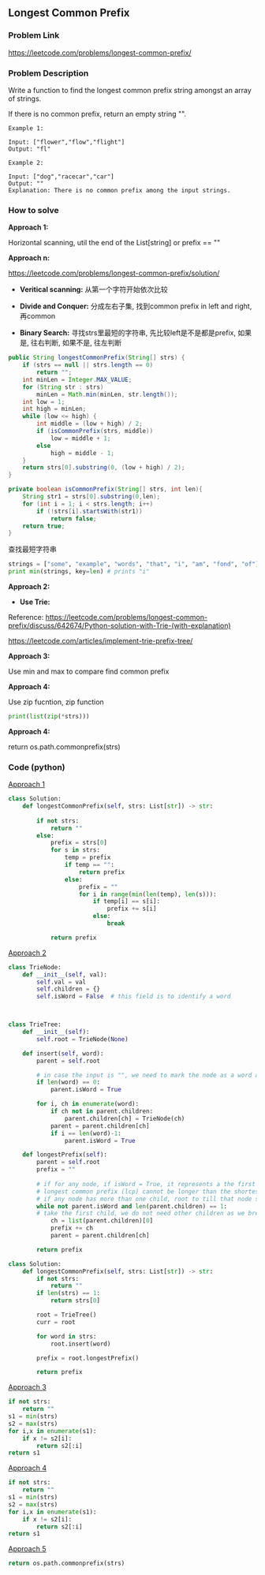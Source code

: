 ## Longest Common Prefix

### Problem Link
https://leetcode.com/problems/longest-common-prefix/

### Problem Description 

Write a function to find the longest common prefix string amongst an array of strings.

If there is no common prefix, return an empty string "".


```
Example 1: 

Input: ["flower","flow","flight"]
Output: "fl"

```

```
Example 2: 

Input: ["dog","racecar","car"]
Output: ""
Explanation: There is no common prefix among the input strings.

```

### How to solve 

**Approach 1:** 

Horizontal scanning, util the end of the List[string] or prefix == ""

**Approach n:** 

https://leetcode.com/problems/longest-common-prefix/solution/

* **Veritical scanning:** 从第一个字符开始依次比较

* **Divide and Conquer:** 分成左右子集, 找到common prefix in left and right, 再common

* **Binary Search:** 寻找strs里最短的字符串, 先比较left是不是都是prefix, 如果是, 往右判断, 如果不是, 往左判断

```java
public String longestCommonPrefix(String[] strs) {
    if (strs == null || strs.length == 0)
        return "";
    int minLen = Integer.MAX_VALUE;
    for (String str : strs)
        minLen = Math.min(minLen, str.length());
    int low = 1;
    int high = minLen;
    while (low <= high) {
        int middle = (low + high) / 2;
        if (isCommonPrefix(strs, middle))
            low = middle + 1;
        else
            high = middle - 1;
    }
    return strs[0].substring(0, (low + high) / 2);
}

private boolean isCommonPrefix(String[] strs, int len){
    String str1 = strs[0].substring(0,len);
    for (int i = 1; i < strs.length; i++)
        if (!strs[i].startsWith(str1))
            return false;
    return true;
}
```

查找最短字符串
```python
strings = ["some", "example", "words", "that", "i", "am", "fond", "of"]
print min(strings, key=len) # prints "i"

```

**Approach 2:** 

* **Use Trie:** 

Reference: https://leetcode.com/problems/longest-common-prefix/discuss/642674/Python-solution-with-Trie-(with-explanation)

https://leetcode.com/articles/implement-trie-prefix-tree/


**Approach 3:** 

Use min and max to compare find common prefix

**Approach 4:** 

Use zip fucntion, zip function 

```python
print(list(zip(*strs)))
```

**Approach 4:** 

return os.path.commonprefix(strs)


### Code (python)

[Approach 1](https://github.com/yanray/leetcode/blob/master/problems/0014Longest_Common_Prefix/0014Longest_Common_Prefix1.py)

```python
class Solution:
    def longestCommonPrefix(self, strs: List[str]) -> str:
        
        if not strs:
            return ""
        else:
            prefix = strs[0]
            for s in strs:
                temp = prefix
                if temp == "":
                    return prefix
                else:
                    prefix = ""
                    for i in range(min(len(temp), len(s))):
                        if temp[i] == s[i]:
                            prefix += s[i]
                        else:
                            break

            return prefix
```

[Approach 2](https://github.com/yanray/leetcode/blob/master/problems/0014Longest_Common_Prefix/0014Longest_Common_Prefix2.py)

```python
class TrieNode:
    def __init__(self, val):
        self.val = val
        self.children = {}
        self.isWord = False  # this field is to identify a word



class TrieTree:
    def __init__(self):
        self.root = TrieNode(None)

    def insert(self, word):
        parent = self.root

        # in case the input is "", we need to mark the node as a word as below for loop does not execute
        if len(word) == 0:
            parent.isWord = True

        for i, ch in enumerate(word):
            if ch not in parent.children:
                parent.children[ch] = TrieNode(ch)
            parent = parent.children[ch]
            if i == len(word)-1:
                parent.isWord = True

    def longestPrefix(self):
        parent = self.root
        prefix = ""
        
        # if for any node, if isWord = True, it represents a the first word in the list, 
        # longest common prefix (lcp) cannot be longer than the shortest word.
        # if any node has more than one child, root to till that node should be lcp.
        while not parent.isWord and len(parent.children) == 1:
        # take the first child, we do not need other children as we break out of while loop if that node has more children
            ch = list(parent.children)[0]
            prefix += ch
            parent = parent.children[ch]

        return prefix

class Solution:
    def longestCommonPrefix(self, strs: List[str]) -> str:
        if not strs:
            return ""
        if len(strs) == 1:
            return strs[0]

        root = TrieTree()
        curr = root

        for word in strs:
            root.insert(word)

        prefix = root.longestPrefix()

        return prefix
```



[Approach 3](https://github.com/yanray/leetcode/blob/master/problems/0014Longest_Common_Prefix/0014Longest_Common_Prefix3.py)

```python
if not strs: 
    return ""
s1 = min(strs)
s2 = max(strs)
for i,x in enumerate(s1):
    if x != s2[i]:
        return s2[:i]
return s1
```


[Approach 4](https://github.com/yanray/leetcode/blob/master/problems/0014Longest_Common_Prefix/0014Longest_Common_Prefix4.py)

```python
if not strs: 
    return ""
s1 = min(strs)
s2 = max(strs)
for i,x in enumerate(s1):
    if x != s2[i]:
        return s2[:i]
return s1
```


[Approach 5](https://github.com/yanray/leetcode/blob/master/problems/0014Longest_Common_Prefix/0014Longest_Common_Prefix5.py)

```python
return os.path.commonprefix(strs)
```